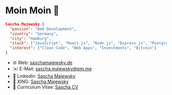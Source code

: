 # Moin Moin 👋

```json
Sascha Majewsky {
  "passion": "Web Development",
  "country": "Germany",
  "city": "Hamburg",
  "stack": ["JavaScript", "React.js", "Node.js", "Express.js", "PostgreSQL", "MongoDB", "HTML", "CSS"],
  "interest": ["Clean Code", "Web Apps", "Investments", "Bitcoin"]
}
```

- 🌐 Web: [saschamajewsky.de](https://saschamajewsky.de)
- ✉️ E-Mail: [sascha.majewsky@pm.me](mailto:sascha.majewsky@pm.me)
- 💼 LinkedIn: [Sascha Majewsky](https://linkedin.com/in/saschamajewsky)
- 👔 XING: [Sascha Majewsky](https://www.xing.com/profile/Sascha_Majewsky5/)
- 📝 Curriculum Vitae: [Sascha CV](https://saschamajewsky.de/resume_sascha.pdf)